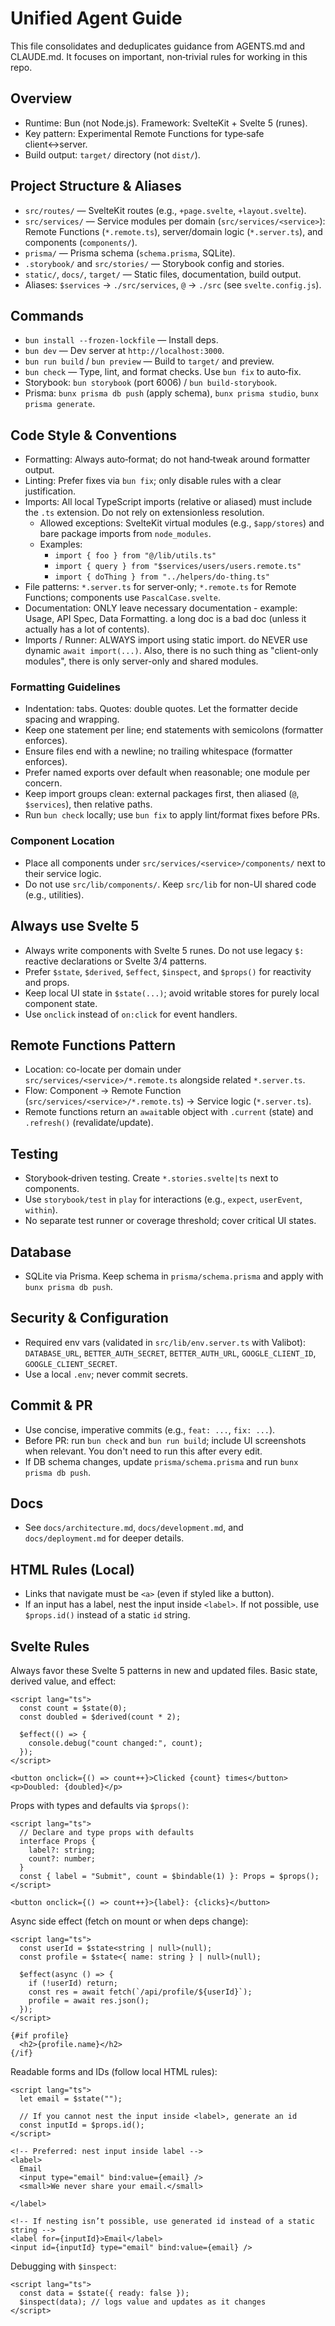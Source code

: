 # Unified Agent Guide

This file consolidates and deduplicates guidance from AGENTS.md and CLAUDE.md. It focuses on important, non‑trivial rules for working in this repo.

## Overview

- Runtime: Bun (not Node.js). Framework: SvelteKit + Svelte 5 (runes).
- Key pattern: Experimental Remote Functions for type‑safe client↔server.
- Build output: `target/` directory (not `dist/`).

## Project Structure & Aliases

- `src/routes/` — SvelteKit routes (e.g., `+page.svelte`, `+layout.svelte`).
- `src/services/` — Service modules per domain (`src/services/<service>`): Remote Functions (`*.remote.ts`), server/domain logic (`*.server.ts`), and components (`components/`).
- `prisma/` — Prisma schema (`schema.prisma`, SQLite).
- `.storybook/` and `src/stories/` — Storybook config and stories.
- `static/`, `docs/`, `target/` — Static files, documentation, build output.
- Aliases: `$services` → `./src/services`, `@` → `./src` (see `svelte.config.js`).

## Commands

- `bun install --frozen-lockfile` — Install deps.
- `bun dev` — Dev server at `http://localhost:3000`.
- `bun run build` / `bun preview` — Build to `target/` and preview.
- `bun check` — Type, lint, and format checks. Use `bun fix` to auto‑fix.
- Storybook: `bun storybook` (port 6006) / `bun build-storybook`.
- Prisma: `bunx prisma db push` (apply schema), `bunx prisma studio`, `bunx prisma generate`.

## Code Style & Conventions

- Formatting: Always auto‑format; do not hand‑tweak around formatter output.
- Linting: Prefer fixes via `bun fix`; only disable rules with a clear justification.
- Imports: All local TypeScript imports (relative or aliased) must include the `.ts` extension. Do not rely on extensionless resolution.
  - Allowed exceptions: SvelteKit virtual modules (e.g., `$app/stores`) and bare package imports from `node_modules`.
  - Examples:
    - `import { foo } from "@/lib/utils.ts"`
    - `import { query } from "$services/users/users.remote.ts"`
    - `import { doThing } from "../helpers/do-thing.ts"`
- File patterns: `*.server.ts` for server‑only; `*.remote.ts` for Remote Functions; components use `PascalCase.svelte`.
- Documentation: ONLY leave necessary documentation - example: Usage, API Spec, Data Formatting. a long doc is a bad doc (unless it actually has a lot of contents).
- Imports / Runner: ALWAYS import using static import. do NEVER use dynamic `await import(...)`. Also, there is no such thing as "client-only modules", there is only server-only and shared modules.

### Formatting Guidelines

- Indentation: tabs. Quotes: double quotes. Let the formatter decide spacing and wrapping.
- Keep one statement per line; end statements with semicolons (formatter enforces).
- Ensure files end with a newline; no trailing whitespace (formatter enforces).
- Prefer named exports over default when reasonable; one module per concern.
- Keep import groups clean: external packages first, then aliased (`@`, `$services`), then relative paths.
- Run `bun check` locally; use `bun fix` to apply lint/format fixes before PRs.

### Component Location

- Place all components under `src/services/<service>/components/` next to their service logic.
- Do not use `src/lib/components/`. Keep `src/lib` for non-UI shared code (e.g., utilities).

## Always use Svelte 5

- Always write components with Svelte 5 runes. Do not use legacy `$:` reactive declarations or Svelte 3/4 patterns.
- Prefer `$state`, `$derived`, `$effect`, `$inspect`, and `$props()` for reactivity and props.
- Keep local UI state in `$state(...)`; avoid writable stores for purely local component state.
- Use `onclick` instead of `on:click` for event handlers.

## Remote Functions Pattern

- Location: co-locate per domain under `src/services/<service>/*.remote.ts` alongside related `*.server.ts`.
- Flow: Component → Remote Function (`src/services/<service>/*.remote.ts`) → Service logic (`*.server.ts`).
- Remote functions return an `await`able object with `.current` (state) and `.refresh()` (revalidate/update).

## Testing

- Storybook‑driven testing. Create `*.stories.svelte|ts` next to components.
- Use `storybook/test` in `play` for interactions (e.g., `expect`, `userEvent`, `within`).
- No separate test runner or coverage threshold; cover critical UI states.

## Database

- SQLite via Prisma. Keep schema in `prisma/schema.prisma` and apply with `bunx prisma db push`.

## Security & Configuration

- Required env vars (validated in `src/lib/env.server.ts` with Valibot): `DATABASE_URL`, `BETTER_AUTH_SECRET`, `BETTER_AUTH_URL`, `GOOGLE_CLIENT_ID`, `GOOGLE_CLIENT_SECRET`.
- Use a local `.env`; never commit secrets.

## Commit & PR

- Use concise, imperative commits (e.g., `feat: ...`, `fix: ...`).
- Before PR: run `bun check` and `bun run build`; include UI screenshots when relevant. You don't need to run this after every edit.
- If DB schema changes, update `prisma/schema.prisma` and run `bunx prisma db push`.

## Docs

- See `docs/architecture.md`, `docs/development.md`, and `docs/deployment.md` for deeper details.

## HTML Rules (Local)

- Links that navigate must be `<a>` (even if styled like a button).
- If an input has a label, nest the input inside `<label>`. If not possible, use `$props.id()` instead of a static `id` string.

## Svelte Rules

Always favor these Svelte 5 patterns in new and updated files.
Basic state, derived value, and effect:

```svelte
<script lang="ts">
  const count = $state(0);
  const doubled = $derived(count * 2);

  $effect(() => {
    console.debug("count changed:", count);
  });
</script>

<button onclick={() => count++}>Clicked {count} times</button>
<p>Doubled: {doubled}</p>
```

Props with types and defaults via `$props()`:

```svelte
<script lang="ts">
  // Declare and type props with defaults
  interface Props {
    label?: string;
    count?: number;
  }
  const { label = "Submit", count = $bindable(1) }: Props = $props();
</script>

<button onclick={() => count++}>{label}: {clicks}</button>
```

Async side effect (fetch on mount or when deps change):

```svelte
<script lang="ts">
  const userId = $state<string | null>(null);
  const profile = $state<{ name: string } | null>(null);

  $effect(async () => {
    if (!userId) return;
    const res = await fetch(`/api/profile/${userId}`);
    profile = await res.json();
  });
</script>

{#if profile}
  <h2>{profile.name}</h2>
{/if}
```

Readable forms and IDs (follow local HTML rules):

```svelte
<script lang="ts">
  let email = $state("");

  // If you cannot nest the input inside <label>, generate an id
  const inputId = $props.id();
</script>

<!-- Preferred: nest input inside label -->
<label>
  Email
  <input type="email" bind:value={email} />
  <small>We never share your email.</small>

</label>

<!-- If nesting isn’t possible, use generated id instead of a static string -->
<label for={inputId}>Email</label>
<input id={inputId} type="email" bind:value={email} />
```

Debugging with `$inspect`:

```svelte
<script lang="ts">
  const data = $state({ ready: false });
  $inspect(data); // logs value and updates as it changes
</script>
```
